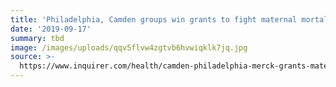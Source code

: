 ```yaml
---
title: 'Philadelphia, Camden groups win grants to fight maternal mortality'
date: '2019-09-17'
summary: tbd
image: /images/uploads/qqv5flvw4zgtvb6hvwiqklk7jq.jpg
source: >-
  https://www.inquirer.com/health/camden-philadelphia-merck-grants-maternal-mortality-20190917.html
---
```


